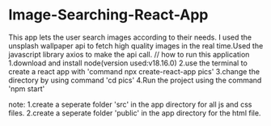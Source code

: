 # Image-Searching-React-App
This app lets the user search images according to their needs. I used the unsplash wallpaper api to fetch high quality images in the real time.Used the javascript library axios to make the api call.
// how to run this application 1.download and install node(version used:v18.16.0) 2.use the terminal to create a react app with 'command npx create-react-app pics' 3.change the directory by using command 'cd pics' 4.Run the project using the command 'npm start'

note: 1.create a seperate folder 'src' in the app directory for all js and css files. 2.create a seperate folder 'public' in the app directory for the html file. 
